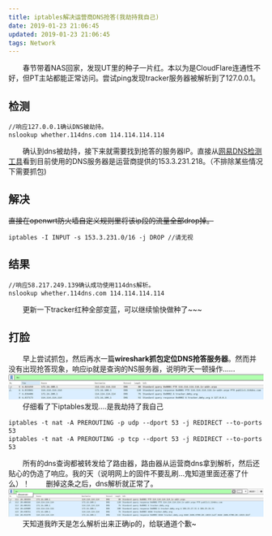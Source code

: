 ```yaml
---
title: iptables解决运营商DNS抢答(我劫持我自己)
date: 2019-01-23 21:06:45
updated: 2019-01-23 21:06:45
tags: Network
---
```

　　春节带着NAS回家，发现UT里的种子一片红。本以为是CloudFlare连通性不好，但PT主站都能正常访问。尝试ping发现tracker服务器被解析到了127.0.0.1。  
<!-- more --> 

检测
---
```
//响应127.0.0.1确认DNS被劫持。
nslookup whether.114dns.com 114.114.114.114
```
　　确认到dns被劫持，接下来就需要找到抢答的服务器IP。直接从[网易DNS检测工具](http://nstool.netease.com/)看到目前使用的DNS服务器是运营商提供的153.3.231.218。（不排除某些情况下需要抓包)  

解决
---
  ~~直接在openwrt防火墙自定义规则里将该ip段的流量全部drop掉。~~
```
iptables -I INPUT -s 153.3.231.0/16 -j DROP //请无视
```
结果
---
```
//响应58.217.249.139确认成功使用114dns解析。
nslookup whether.114dns.com 114.114.114.114
```
　　更新一下tracker红种全部变蓝，可以继续愉快做种了~~~

打脸
---
　　早上尝试抓包，然后再水一篇**wireshark抓包定位DNS抢答服务器**。然而并没有出现抢答现象，响应ip就是查询的NS服务器，说明昨天一顿操作......
![伪造的dns响应](/images/fake-dns-response.jpg)  
　　仔细看了下iptables发现....是我劫持了我自己
```
iptables -t nat -A PREROUTING -p udp --dport 53 -j REDIRECT --to-ports 53
iptables -t nat -A PREROUTING -p tcp --dport 53 -j REDIRECT --to-ports 53
```
　　所有的dns查询都被转发给了路由器，路由器从运营商dns拿到解析，然后还贴心的伪造了响应。我的天（说明网上的固件不要乱刷...鬼知道里面还塞了什么）！
　　删掉这条之后，dns解析就正常了。
![伪造的dns响应](/images/real-dns-response.jpg)  
　　天知道我昨天是怎么解析出来正确ip的，给联通道个歉~